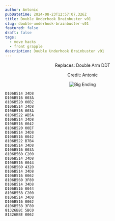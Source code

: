 ```yaml
---
author: Antonic
pubDatetime: 2024-08-23T12:57:07.326Z
title: Double Underhook Brainbuster v01
slug: double-underhook-brainbuster-v01
featured: false
draft: false
tags:
  - move hacks
  - front grapple
description: Double Underhook Brainbuster v01
---
```

<center>
Replaces: Double Arm DDT <p>
Credit: Antonic

![Big Ending](@assets/images/gifs/double-underhook-brainbuster.gif)
</center>

```text
D106B514 34D8
D106B516 003A
8106B520 00B2
D106B514 34D8
D106B516 003A
8106B522 AB5A
D106B514 34D8
D106B516 0042
8106B520 00EF
D106B514 34D8
D106B516 0042
8106B522 B7B4
D106B514 34D8
D106B516 003A
8106B560 C200
D106B514 34D8
D106B516 0044
8106B560 4320
D106B514 34D8
D106B516 0062
8106B560 3F80
D106B514 34D8
D106B516 0044
8106B558 C200
D106B514 34D8
D106B516 0062
8106B558 3F80
81326BBC 5BC0
81326BBE 0062
```
